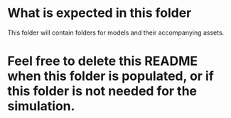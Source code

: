 # What is expected in this folder
This folder will contain folders for models and their accompanying assets.

# Feel free to delete this README when this folder is populated, or if this folder is not needed for the simulation.